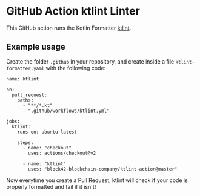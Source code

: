 # GitHub Action ktlint Linter

This GitHub action runs the Kotlin Formatter [ktlint](https://github.com/pinterest/ktlint).

## Example usage
Create the folder `.github` in your repository, and create inside a 
file `ktlint-formatter.yaml` with the following code:

```
name: ktlint

on:
  pull_request:
    paths:
      - "**/*.kt"
      - ".github/workflows/ktlint.yml"

jobs:
  ktlint:
    runs-on: ubuntu-latest

    steps:
      - name: "checkout"
        uses: actions/checkout@v2

      - name: "ktlint"
        uses: "block42-blockchain-company/ktlint-action@master"
```

Now everytime you create a Pull Request, ktlint will check if your code is properly formatted and fail if it isn't!

